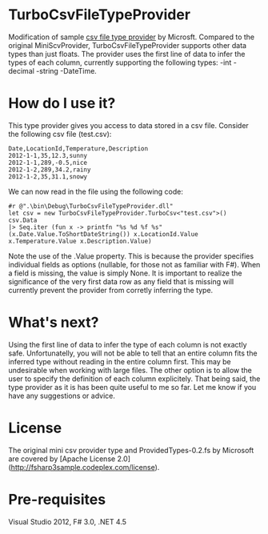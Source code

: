 ﻿TurboCsvFileTypeProvider
========================
Modification of sample [csv file type provider](http://fsharp3sample.codeplex.com/SourceControl/changeset/view/8670#195462) by Microsft. Compared to the original MiniScvProvider, TurboCsvFileTypeProvider supports other data types than just floats. The provider uses the first line of data to infer the types of each column, currently supporting the following types:
-int
-decimal
-string
-DateTime.

How do I use it?
================
This type provider gives you access to data stored in a csv file.
Consider the following csv file (test.csv):

````
Date,LocationId,Temperature,Description
2012-1-1,35,12.3,sunny
2012-1-1,289,-0.5,nice
2012-1-2,289,34.2,rainy
2012-1-2,35,31.1,snowy
````
We can now read in the file using the following code:

````
#r @".\bin\Debug\TurboCsvFileTypeProvider.dll"
let csv = new TurboCsvFileTypeProvider.TurboCsv<"test.csv">()
csv.Data 
|> Seq.iter (fun x -> printfn "%s %d %f %s" (x.Date.Value.ToShortDateString()) x.LocationId.Value x.Temperature.Value x.Description.Value)
````

Note the use of the .Value property. This is because the provider specifies individual fields as options (nullable, for those not as familiar with F#).
When a field is missing, the value is simply None.
It is important to realize the significance of the very first data row as any field that is missing will currently prevent the provider from corretly inferring the type.

What's next?
============
Using the first line of data to infer the type of each column is not exactly safe. Unfortunatelly, you will not be able to tell that an entire column fits the inferred type without reading in the entire column first. This may be undesirable when working with large files. The other option is to allow the user to specify the definition of each column explicitely.
That being said, the type provider as it is has been quite useful to me so far. Let me know if you have any suggestions or advice.

License
=======
The original mini csv provider type and ProvidedTypes-0.2.fs by Microsoft are covered by [Apache License 2.0] (http://fsharp3sample.codeplex.com/license).

Pre-requisites
==============
Visual Studio 2012, F# 3.0, .NET 4.5
